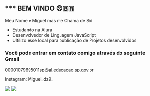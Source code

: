 ## *** BEM VINDO 😠🇧🇷

Meu Nome é Miguel mas me Chama de Sid

- Estudando na Alura
- Desenvolvedor de Linguagem JavaScript
- Ultilizo esse local para publicação de Projetos desenvolvidos

### Você pode entrar em contato comigo através do seguinte Gmail 

00001079695011sp@al.educacao.sp.gov.br
 
Instagram: Miguel_dz9_

![](https://i.gifer.com/origin/03/031ef1b9fa7799fccac35e9387d87620_w200.webp)  ![](https://encrypted-tbn0.gstatic.com/images?q=tbn:ANd9GcQ8ypZTlNQyxnrihtAeoMN83tVZ-Kr2lcH8YA&s)
